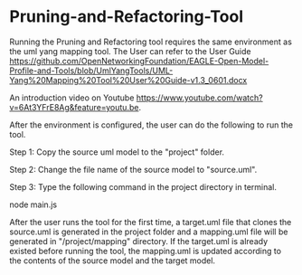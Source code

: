 # Pruning-and-Refactoring-Tool

Running the Pruning and Refactoring tool requires the same environment as the uml yang mapping tool. The User can  refer to the User Guide https://github.com/OpenNetworkingFoundation/EAGLE-Open-Model-Profile-and-Tools/blob/UmlYangTools/UML-Yang%20Mapping%20Tool%20User%20Guide-v1.3_0601.docx


An introduction video on Youtube https://www.youtube.com/watch?v=6At3YFrE8Ag&feature=youtu.be. 

After the environment is configured, the user can do the following to run the tool.

Step 1: Copy the source uml model to the "project" folder.

Step 2: Change the file name of the source model to "source.uml".

Step 3: Type the following command in the project directory in terminal.

node main.js

After the user runs the tool for the first time, a target.uml file that clones the source.uml is generated in the project folder and a mapping.uml file will be generated in "/project/mapping" directory. If the target.uml is already existed before running the tool, the mapping.uml is updated according to the contents of the source model and the target model.
